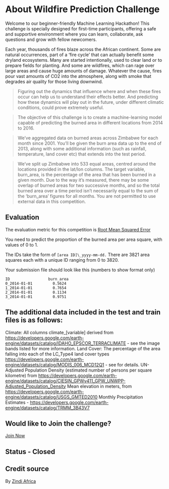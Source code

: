 # About Wildfire Prediction Challenge

Welcome to our beginner-friendly Machine Learning Hackathon! This challenge is specially designed for first-time participants, offering a safe and supportive environment where you can learn, collaborate, ask questions and grow with fellow newcomers.

Each year, thousands of fires blaze across the African continent. Some are natural occurrences, part of a ‘fire cycle’ that can actually benefit some dryland ecosystems. Many are started intentionally, used to clear land or to prepare fields for planting. And some are wildfires, which can rage over large areas and cause huge amounts of damage. Whatever the cause, fires pour vast amounts of CO2 into the atmosphere, along with smoke that degrades air quality for those living downwind.

> Figuring out the dynamics that influence where and when these fires occur can help us to understand their effects better. And predicting how these dynamics will play out in the future, under different climatic conditions, could prove extremely useful.

> The objective of this challenge is to create a machine-learning model capable of predicting the burned area in different locations from 2014 to 2016.

> We’ve aggregated data on burned areas across Zimbabwe for each month since 2001. You’ll be given the burn area data up to the end of 2013, along with some additional information (such as rainfall, temperature, land cover etc) that extends into the test period.

> We’ve split up Zimbabwe into 533 equal areas, centred around the locations provided in the lat/lon columns. The target variable, burn_area, is the percentage of the area that has been burned in a given month. Due to the way it’s measured, there may be some overlap of burned areas for two successive months, and so the total burned area over a time period isn’t necessarily equal to the sum of the ‘burn_area’ figures for all months. You are not permitted to use external data in this competition.

## Evaluation

The evaluation metric for this competition is [Root Mean Squared Error](https://zindi.africa/learn/zindi-error-metric-series-what-is-root-mean-square-error-rmse#:~:text=Root%20Mean%20Squared%20Error%20or,want%20the%20model%20to%20achieve.)

You need to predict the proportion of the burned area per area square, with values of 0 to 1.

The IDs take the form of `[area ID]\_yyyy-mm-dd.` There are 3821 area squares each with a unique ID ranging from 0 to 3820.

Your submission file should look like this (numbers to show format only)

```
ID                 burn_area
0_2014-01-01         0.5624
1_2014-01-01         0.7654
2_2014-01-01         0.1134
3_2014-01-01         0.9751
```

## The additional data included in the test and train files is as follows:

Climate: All columns climate\_[variable] derived from https://developers.google.com/earth-engine/datasets/catalog/IDAHO_EPSCOR_TERRACLIMATE - see the image bands listed for more information.
Land Cover: The percentage of the area falling into each of the LC_Type4 land cover types https://developers.google.com/earth-engine/datasets/catalog/MODIS_006_MCD12Q1 - see for details.
UN-Adjusted Population Density (estimated number of persons per square kilometre) from https://developers.google.com/earth-engine/datasets/catalog/CIESIN_GPWv411_GPW_UNWPP-Adjusted_Population_Density
Mean elevation in meters, from https://developers.google.com/earth-engine/datasets/catalog/USGS_GMTED2010
Monthly Precipitation Estimates - https://developers.google.com/earth-engine/datasets/catalog/TRMM_3B43V7

## Would like to Join the challenge?
[Join Now](https://zindi.africa/competitions/predict-fire-extent)

## Status - Closed

## Credit source
By [Zindi Africa](https://zindi.africa)
